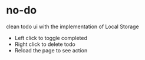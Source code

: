 # no-do
clean todo ui with the implementation of Local Storage 
- Left click to toggle completed
- Right click to delete todo
- Reload the page to see action
